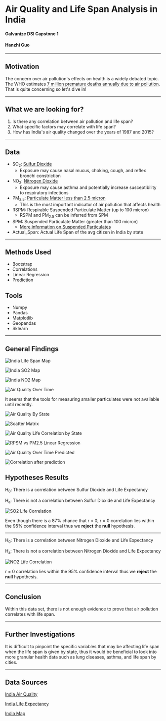# Air Quality and Life Span Analysis in India

#### Galvanize DSI Capstone 1

#### Hanzhi Guo
------
## Motivation

The concern over air pollution's effects on health is a widely debated topic. The WHO estimates [7 million premature deaths annually due to air pollution](http://www.who.int/mediacentre/news/releases/2014/air-pollution/en/). That is quite concerning so let's dive in!

------
## What we are looking for?

1. Is there any correlation between air pollution and life span?
2. What specific factors may correlate with life span?
3. How has India's air quality changed over the years of 1987 and 2015?
------

## Data

* SO<sub>2</sub>: [Sulfur Dioxide](https://www.cdc.gov/niosh/topics/sulfurdioxide/default.html)
  * Exposure may cause nasal mucus, choking, cough, and reflex bronchi constriction
* NO<sub>2</sub>: [Nitrogen Dioxide](https://www.epa.gov/no2-pollution/basic-information-about-no2)
  * Exposure may cause asthma and potentially increase susceptibility to respiratory infections
* PM<sub>2.5</sub>: [Particulate Matter less than 2.5 micron](https://drsiew.com/beating-the-haze-understanding-psi-pm-2-5/)
  * This is the most important indicator of air pollution that affects health
* RSPM: Respirable Suspended Particulate Matter (up to 100 micron)
  * RSPM and PM<sub>2.5</sub> can be inferred from SPM
* SPM: Suspended Particulate Matter (greater than 100 micron)
  * [More information on Suspended Particulates](http://www.dust-monitoring-equipment.com/suspended-particulate-matter-definition.pdf)
* Actual_Span: Actual Life Span of the avg citizen in India by state

------

## Methods Used
* Bootstrap
* Correlations
* Linear Regression
* Prediction

## Tools
* Numpy
* Pandas
* Matplotlib
* Geopandas
* Sklearn
------

## General Findings

![India Life Span Map](images/life_span_map.png)

![India SO2 Map](images/so2_map.png)

![India NO2 Map](images/no2_map.png)

![Air Quality Over Time](images/air_quality_over_time.png)

It seems that the tools for measuring smaller particulates were not available until recently.

![Air Quality By State](images/state_air_pollution.png)

![Scatter Matrix](images/scatter_matrix.png)

![Air Quality Life Correlation by State](images/life_air_corr.png)

![RPSM vs PM2.5 Linear Regression](images/RPSMvsPM2_5LinReg.png)

![Air Quality Over Time Predicted](images/air_quality_over_time_filled.png)

![Correlation after prediction](images/life_air_corr_with_pm25_filled.png)


## Hypotheses Results

H<sub>0</sub>: There is a correlation between Sulfur Dioxide and Life Expectancy

H<sub>a</sub>: There is not a correlation between Sulfur Dioxide and Life Expectancy

![SO2 Life Correlation](images/bootstrap_SO2.png)

Even though there is a 87% chance that r < 0, 
r = 0 correlation lies within the 95% confidence interval thus we __reject__ the __null__ hypothesis.

------
H<sub>0</sub>: There is a correlation between Nitrogen Dioxide and Life Expectancy

H<sub>a</sub>: There is not a correlation between Nitrogen Dioxide and Life Expectancy

![NO2 Life Correlation](images/bootstrap_NO2.png)

r = 0 correlation lies within the 95% confidence interval thus we __reject__ the __null__ hypothesis.

------

## Conclusion

Within this data set, there is not enough evidence to prove that air pollution correlates with life span.

------
## Further Investigations

It is difficult to pinpoint the specific variables that may be affecting life span when the life span is given by state, thus it would be beneficial to look into more granular health data such as lung diseases, asthma, and life span by cities. 

------

## Data Sources
[India Air Quality](https://www.kaggle.com/shrutibhargava94/india-air-quality-data)

[India Life Expectancy](https://www.kaggle.com/nimishukey/life-expectancy-in-india)

[India Map](https://github.com/datta07/INDIAN-SHAPEFILES)

